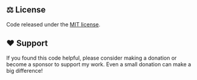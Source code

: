 <!--
# EMOJI TITLE

## ✨ Features
- 
- 
- 
-->

## ⚖️ License
Code released under the [MIT license](LICENSE.md).

## ❤️ Support
If you found this code helpful, please consider making a donation or become a sponsor to support my work. Even a small donation can make a big difference!
